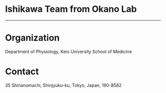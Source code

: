 # Ishikawa Team from Okano Lab
---
# Organization
Department of Physiology, Keio University School of Medicine

# Contact
35 Shinanomachi, Shinjyuku-ku, Tokyo, Japan, 160-8582

